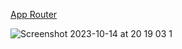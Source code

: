 <a href="https://build.jessejesse.com">App Router</a>


![Screenshot 2023-10-14 at 20 19 03 1](https://github.com/sudo-self/App-Router-Next.js/assets/119916323/b486eccf-6493-49c7-854f-1cac93c328c7)
